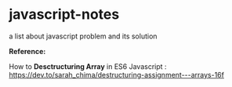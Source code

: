 # javascript-notes
a list about javascript problem and its solution

**Reference:**

How to **Desctructuring Array** in ES6 Javascript : https://dev.to/sarah_chima/destructuring-assignment---arrays-16f
